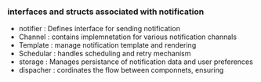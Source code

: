 ### interfaces and structs associated with notification
- notifier  : Defines interface for sending notification
- Channel   : contains implemnetation for various notification channals
- Template  : manage notification template and rendering
- Schedular : handles scheduling and retry mechanism
- storage   : Manages persistance of notification data and user preferences
- dispacher : cordinates the flow between componnets, ensuring